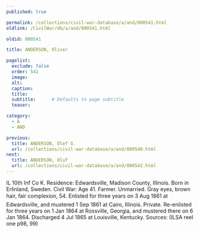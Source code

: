 ```yaml
---
published: true

permalink: /collections/civil-war-database/a/and/000541.html
oldlink: /CivilWar/db/a/and/000541.html

oldid: 000541

title: ANDERSON, Oliver

pagelist:
  exclude: false
  order: 541
  image: 
  alt:
  caption:
  title:
  subtitle:      # Defaults to page subtitle
  teaser:

category: 
  - A 
  - AND

previous:
  title: ANDERSON, Olef G.
  url: /collections/civil-war-database/a/and/000540.html  
next:
  title: ANDERSON, Oluf
  url: /collections/civil-war-database/a/and/000542.html   
---
```

IL 10th Inf Co K. Residence: Edwardsville, Madison County, Illinois. Born in Erlinland, Sweden. Civil War: Age 41. Farmer. Unmarried. Gray eyes, brown hair, fair complexion, 5&#146;4&#148;. Enlisted for three years on 3 Aug 1861 at Edwardsville, and mustered 1 Sep 1861 at Cairo, Illinois. Private. Re-enlisted for three years on 1 Jan 1864 at Rossville, Georgia, and mustered there on 6 Jan 1864. Discharged 4 Jul 1865 at Louisville, Kentucky. Sources: (ILSA reel one p98, 99)